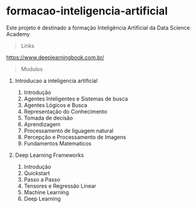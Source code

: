 # formacao-inteligencia-artificial

Este projeto é destinado a formação Inteligência Artificial da Data Science Academy

> Links

https://www.deeplearningbook.com.br/

> Modulos

1. Introducao a inteligencia artificial
   1. Introdução
   2. Agentes Inteligentes e Sistemas de busca
   3. Agentes Lógicos e Busca
   4. Representação do Conhecimento
   5. Tomada de decisão
   6. Aprendizagem
   7. Processamento de liguagem natural
   8. Percepção e Processamento de Imagens
   9. Fundamentos Matematicos

2. Deep Learning Frameworks
   1. Introdução
   2. Quickstart
   3. Passo a Passo
   4. Tensores e Regressão Linear
   5. Machine Learning
   6. Deep Learning